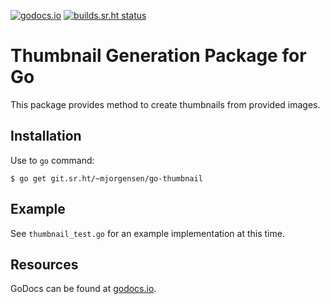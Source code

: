 [![godocs.io](http://godocs.io/git.sr.ht/~mjorgensen/go-thumbnail?status.svg)](http://godocs.io/git.sr.ht/~mjorgensen/go-thumbnail)
[![builds.sr.ht status](https://builds.sr.ht/~mjorgensen/go-thumbnail.svg)](https://builds.sr.ht/~mjorgensen/go-thumbnail?)

# Thumbnail Generation Package for Go

This package provides method to create thumbnails from provided images.

## Installation

Use to `go` command:

```
$ go get git.sr.ht/~mjorgensen/go-thumbnail
```

## Example

See `thumbnail_test.go` for an example implementation at this time.

## Resources

GoDocs can be found at [godocs.io][godocs].

[godocs]:https://godocs.io/git.sr.ht/~mjorgensen/go-thumbnail
